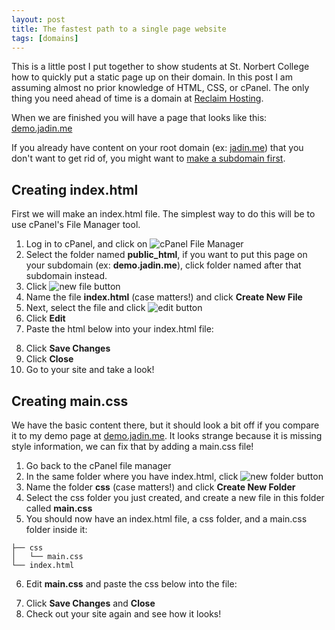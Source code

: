```yaml
---
layout: post
title: The fastest path to a single page website
tags: [domains]
---
```

This is a little post I put together to show students at St. Norbert College how to quickly put a static page up on their domain. In this post I am assuming almost no prior knowledge of HTML, CSS, or cPanel. The only thing you need ahead of time is a domain at [Reclaim Hosting](https://reclaimhosting.com).

When we are finished you will have a page that looks like this: [demo.jadin.me](https://demo.jadin.me)

If you already have content on your root domain (ex: [jadin.me](https://jadin.me)) that you don't want to get rid of, you might want to [make a subdomain first](https://www.jadin.me/2018/02/19/creating-a-subdomain.html). 

## Creating index.html

First we will make an index.html file. The simplest way to do this will be to use cPanel's File Manager tool.

1. Log in to cPanel, and click on ![cPanel File Manager](https://i.imgur.com/0JXPNAK.png)
2. Select the folder named **public_html**, if you want to put this page on your subdomain (ex: **demo.jadin.me**), click folder named after that subdomain instead.
3. Click ![new file button](https://i.imgur.com/e5cOxXl.png)
4. Name the file **index.html** (case matters!) and click **Create New File**
5. Next, select the file and click ![edit button](https://i.imgur.com/ucduek5.png)
6. Click **Edit**
7. Paste the html below into your index.html file:
<script src="https://gist.github.com/TaylorJadin/d789db56a7cfc37ebe34af3ed990092f.js"></script>
8. Click **Save Changes**
9. Click **Close**
10. Go to your site and take a look! 

## Creating main.css
We have the basic content there, but it should look a bit off if you compare it to my demo page at [demo.jadin.me](https://demo.jadin.me). It looks strange because it is missing style information, we can fix that by adding a main.css file!

1. Go back to the cPanel file manager
2. In the same folder where you have index.html, click ![new folder button](https://i.imgur.com/5vseFrE.png)
3. Name the folder **css** (case matters!) and click **Create New Folder**
4. Select the css folder you just created, and create a new file in this folder called **main.css**
5. You should now have an index.html file, a css folder, and a main.css folder inside it:
```
├── css
│   └── main.css
└── index.html
```
6. Edit **main.css** and paste the css below into the file:
<script src="https://gist.github.com/TaylorJadin/e912ba2cb1a1edf41f52b2b6da9a78ef.js"></script>
7. Click **Save Changes** and **Close**
8. Check out your site again and see how it looks!